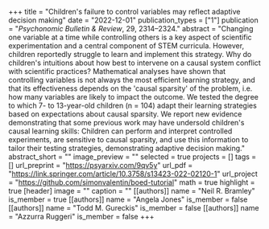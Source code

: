 +++
title = "Children's failure to control variables may reflect adaptive decision making"
date = "2022-12-01"
publication_types = ["1"]
publication = "_Psychonomic Bulletin & Review_, 29, 2314–2324."
abstract = "Changing one variable at a time while controlling others is a key aspect of scientific experimentation and a central component of STEM curricula. However, children reportedly struggle to learn and implement this strategy. Why do children's intuitions about how best to intervene on a causal system conflict with scientific practices? Mathematical analyses have shown that controlling variables is not always the most efficient learning strategy, and that its effectiveness depends on the 'causal sparsity' of the problem, i.e. how many variables are likely to impact the outcome. We tested the degree to which 7- to 13-year-old children (n = 104) adapt their learning strategies based on expectations about causal sparsity. We report new evidence demonstrating that some previous work may have undersold children's causal learning skills: Children can perform and interpret controlled experiments, are sensitive to causal sparsity, and use this information to tailor their testing strategies, demonstrating adaptive decision making."
abstract_short = ""
image_preview = ""
selected = true
projects = []
tags = []
url_preprint = "https://psyarxiv.com/9qv5y"
url_pdf = "https://link.springer.com/article/10.3758/s13423-022-02120-1"
url_project = "https://github.com/simonvalentin/boed-tutorial"
math = true
highlight = true
[header]
image = ""
caption = ""
[[authors]]
	name = "Neil R. Bramley"
	is_member = true
[[authors]]
	name = "Angela Jones"
	is_member = false
[[authors]]
	name = "Todd M. Gureckis"
	is_member = false
[[authors]]
	name = "Azzurra Ruggeri"
	is_member = false
+++
